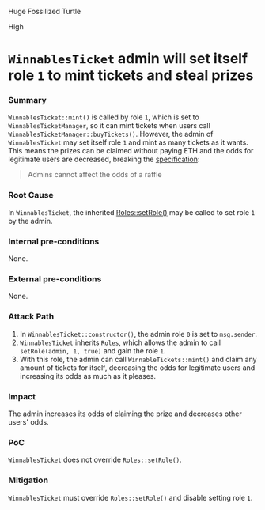 Huge Fossilized Turtle

High

# `WinnablesTicket` admin will set itself role `1` to mint tickets and steal prizes

### Summary

`WinnablesTicket::mint()` is called by role `1`, which is set to `WinnablesTicketManager`, so it can mint tickets when users call `WinnablesTicketManager::buyTickets()`. However, the admin of `WinnablesTicket` may set itself role `1` and mint as many tickets as it wants. This means the prizes can be claimed without paying ETH and the odds for legitimate users are decreased, breaking the [specification](https://github.com/sherlock-audit/2024-08-winnables-raffles/tree/main?tab=readme-ov-file#q-please-discuss-any-design-choices-you-made):
> Admins cannot affect the odds of a raffle

### Root Cause

In `WinnablesTicket`, the inherited [Roles::setRole()](https://github.com/sherlock-audit/2024-08-winnables-raffles/blob/main/public-contracts/contracts/Roles.sol#L35-L37) may be called to set role `1` by the admin.

### Internal pre-conditions

None.

### External pre-conditions

None.

### Attack Path

1. In `WinnablesTicket::constructor()`, the admin role `0` is set to `msg.sender`. 
2. `WinnablesTicket` inherits `Roles`, which allows the admin to call `setRole(admin, 1, true)` and gain the role `1`.
3.  With this role, the admin can call `WinnableTickets::mint()` and claim any amount of tickets for itself, decreasing the odds for legitimate users and increasing its odds as much as it pleases.

### Impact

The admin increases its odds of claiming the prize and decreases other users' odds.

### PoC

`WinnablesTicket` does not override `Roles::setRole()`.

### Mitigation

`WinnablesTicket` must override `Roles::setRole()` and disable setting role `1`.